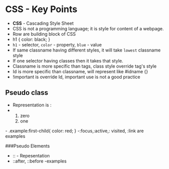 # CSS - Key Points

- **CSS** - Cascading Style Sheet
- CSS is not a programming language; it is style for content of a webpage.
- Row are building block of CSS
- h1 {
     color: black;
   }
- `h1` - selector, `color` - property, `blue` - value
- If same classname having different styles, it will take `lowest` classname style
- If one selector having classes then it takes that style.
- Classname is more specific than tags, class style override tag's style
- Id is more specific than classname, will represent like #idname {}
- !important is override Id, important use is not a good practice

## Pseudo class
- Representation is :
- <ol>
     <li classname="example">
         zero 
     </li>
     <li classname="example">
          one
     </li>
</ol>
- .example:first-child{
      color: red;
      }
-:focus,:active,: visited, :link are examples


###Pseudo Elements
- :: - Repesentation
- ::after, ::before -examples
